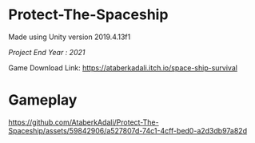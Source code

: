 # Protect-The-Spaceship
Made using Unity version 2019.4.13f1

*Project End Year : 2021*

Game Download Link: https://ataberkadali.itch.io/space-ship-survival
# Gameplay




https://github.com/AtaberkAdali/Protect-The-Spaceship/assets/59842906/a527807d-74c1-4cff-bed0-a2d3db97a82d




